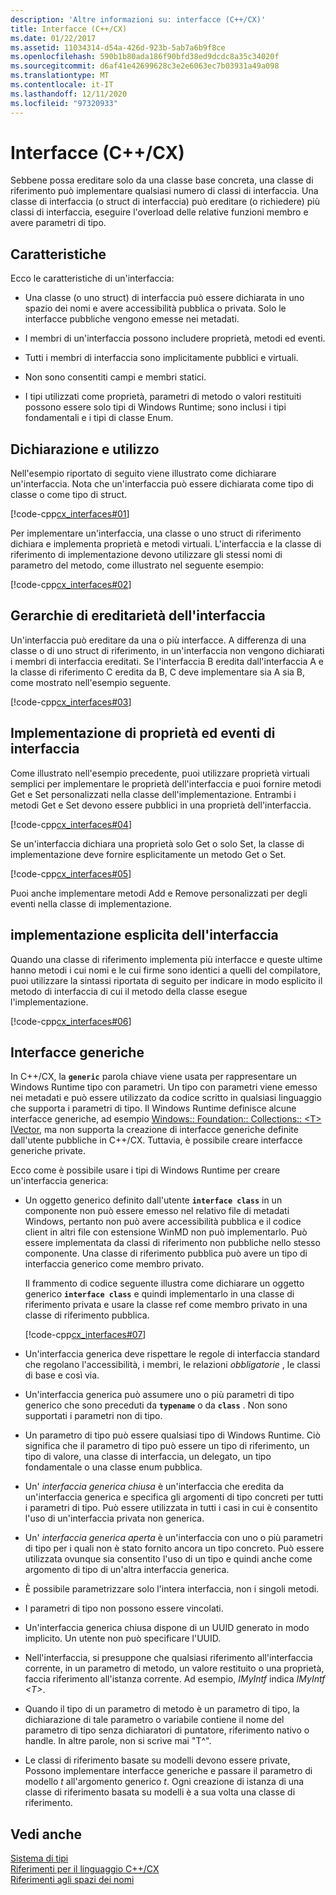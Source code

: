 ```yaml
---
description: 'Altre informazioni su: interfacce (C++/CX)'
title: Interfacce (C++/CX)
ms.date: 01/22/2017
ms.assetid: 11034314-d54a-426d-923b-5ab7a6b9f8ce
ms.openlocfilehash: 590b1b80ada186f90bfd38ed9dcdc8a35c34020f
ms.sourcegitcommit: d6af41e42699628c3e2e6063ec7b03931a49a098
ms.translationtype: MT
ms.contentlocale: it-IT
ms.lasthandoff: 12/11/2020
ms.locfileid: "97320933"
---
```

# <a name="interfaces-ccx"></a>Interfacce (C++/CX)

Sebbene possa ereditare solo da una classe base concreta, una classe di riferimento può implementare qualsiasi numero di classi di interfaccia. Una classe di interfaccia (o struct di interfaccia) può ereditare (o richiedere) più classi di interfaccia, eseguire l'overload delle relative funzioni membro e avere parametri di tipo.

## <a name="characteristics"></a>Caratteristiche

Ecco le caratteristiche di un'interfaccia:

- Una classe (o uno struct) di interfaccia può essere dichiarata in uno spazio dei nomi e avere accessibilità pubblica o privata. Solo le interfacce pubbliche vengono emesse nei metadati.

- I membri di un'interfaccia possono includere proprietà, metodi ed eventi.

- Tutti i membri di interfaccia sono implicitamente pubblici e virtuali.

- Non sono consentiti campi e membri statici.

- I tipi utilizzati come proprietà, parametri di metodo o valori restituiti possono essere solo tipi di Windows Runtime; sono inclusi i tipi fondamentali e i tipi di classe Enum.

## <a name="declaration-and-usage"></a>Dichiarazione e utilizzo

Nell'esempio riportato di seguito viene illustrato come dichiarare un'interfaccia. Nota che un'interfaccia può essere dichiarata come tipo di classe o come tipo di struct.

[!code-cpp[cx_interfaces#01](../cppcx/codesnippet/CPP/interfacestest/class1.h#01)]

Per implementare un'interfaccia, una classe o uno struct di riferimento dichiara e implementa proprietà e metodi virtuali. L'interfaccia e la classe di riferimento di implementazione devono utilizzare gli stessi nomi di parametro del metodo, come illustrato nel seguente esempio:

[!code-cpp[cx_interfaces#02](../cppcx/codesnippet/CPP/interfacestest/class1.h#02)]

## <a name="interface-inheritance-hierarchies"></a>Gerarchie di ereditarietà dell'interfaccia

Un'interfaccia può ereditare da una o più interfacce. A differenza di una classe o di uno struct di riferimento, in un'interfaccia non vengono dichiarati i membri di interfaccia ereditati. Se l'interfaccia B eredita dall'interfaccia A e la classe di riferimento C eredita da B, C deve implementare sia A sia B, come mostrato nell'esempio seguente.

[!code-cpp[cx_interfaces#03](../cppcx/codesnippet/CPP/interfacestest/class1.h#03)]

## <a name="implementing-interface-properties-and-events"></a>Implementazione di proprietà ed eventi di interfaccia

Come illustrato nell'esempio precedente, puoi utilizzare proprietà virtuali semplici per implementare le proprietà dell'interfaccia e puoi fornire metodi Get e Set personalizzati nella classe dell'implementazione.  Entrambi i metodi Get e Set devono essere pubblici in una proprietà dell'interfaccia.

[!code-cpp[cx_interfaces#04](../cppcx/codesnippet/CPP/interfacestest/class1.h#04)]

Se un'interfaccia dichiara una proprietà solo Get o solo Set, la classe di implementazione deve fornire esplicitamente un metodo Get o Set.

[!code-cpp[cx_interfaces#05](../cppcx/codesnippet/CPP/interfacestest/class1.h#05)]

Puoi anche implementare metodi Add e Remove personalizzati per degli eventi nella classe di implementazione.

## <a name="explicit-interface-implementation"></a>implementazione esplicita dell'interfaccia

Quando una classe di riferimento implementa più interfacce e queste ultime hanno metodi i cui nomi e le cui firme sono identici a quelli del compilatore, puoi utilizzare la sintassi riportata di seguito per indicare in modo esplicito il metodo di interfaccia di cui il metodo della classe esegue l'implementazione.

[!code-cpp[cx_interfaces#06](../cppcx/codesnippet/CPP/interfacestest/class1.h#06)]

## <a name="generic-interfaces"></a>Interfacce generiche

In C++/CX, la **`generic`** parola chiave viene usata per rappresentare un Windows Runtime tipo con parametri. Un tipo con parametri viene emesso nei metadati e può essere utilizzato da codice scritto in qualsiasi linguaggio che supporta i parametri di tipo. Il Windows Runtime definisce alcune interfacce generiche, ad esempio [Windows:: Foundation:: Collections:: \<T> IVector](/uwp/api/windows.foundation.collections.ivector-1), ma non supporta la creazione di interfacce generiche definite dall'utente pubbliche in C++/CX. Tuttavia, è possibile creare interfacce generiche private.

Ecco come è possibile usare i tipi di Windows Runtime per creare un'interfaccia generica:

- Un oggetto generico definito dall'utente **`interface class`** in un componente non può essere emesso nel relativo file di metadati Windows, pertanto non può avere accessibilità pubblica e il codice client in altri file con estensione WinMD non può implementarlo. Può essere implementata da classi di riferimento non pubbliche nello stesso componente. Una classe di riferimento pubblica può avere un tipo di interfaccia generico come membro privato.

   Il frammento di codice seguente illustra come dichiarare un oggetto generico **`interface class`** e quindi implementarlo in una classe di riferimento privata e usare la classe ref come membro privato in una classe di riferimento pubblica.

   [!code-cpp[cx_interfaces#07](../cppcx/codesnippet/CPP/interfacestest/class1.h#07)]

- Un'interfaccia generica deve rispettare le regole di interfaccia standard che regolano l'accessibilità, i membri, le relazioni *obbligatorie* , le classi di base e così via.

- Un'interfaccia generica può assumere uno o più parametri di tipo generico che sono preceduti da **`typename`** o da **`class`** . Non sono supportati i parametri non di tipo.

- Un parametro di tipo può essere qualsiasi tipo di Windows Runtime. Ciò significa che il parametro di tipo può essere un tipo di riferimento, un tipo di valore, una classe di interfaccia, un delegato, un tipo fondamentale o una classe enum pubblica.

- Un' *interfaccia generica chiusa* è un'interfaccia che eredita da un'interfaccia generica e specifica gli argomenti di tipo concreti per tutti i parametri di tipo. Può essere utilizzata in tutti i casi in cui è consentito l'uso di un'interfaccia privata non generica.

- Un' *interfaccia generica aperta* è un'interfaccia con uno o più parametri di tipo per i quali non è stato fornito ancora un tipo concreto. Può essere utilizzata ovunque sia consentito l'uso di un tipo e quindi anche come argomento di tipo di un'altra interfaccia generica.

- È possibile parametrizzare solo l'intera interfaccia, non i singoli metodi.

- I parametri di tipo non possono essere vincolati.

- Un'interfaccia generica chiusa dispone di un UUID generato in modo implicito. Un utente non può specificare l'UUID.

- Nell'interfaccia, si presuppone che qualsiasi riferimento all'interfaccia corrente, in un parametro di metodo, un valore restituito o una proprietà, faccia riferimento all'istanza corrente. Ad esempio, *IMyIntf* indica *IMyIntf \<T>*.

- Quando il tipo di un parametro di metodo è un parametro di tipo, la dichiarazione di tale parametro o variabile contiene il nome del parametro di tipo senza dichiaratori di puntatore, riferimento nativo o handle. In altre parole, non si scrive mai "T^".

- Le classi di riferimento basate su modelli devono essere private, Possono implementare interfacce generiche e passare il parametro di modello *t* all'argomento generico *t*. Ogni creazione di istanza di una classe di riferimento basata su modelli è a sua volta una classe di riferimento.

## <a name="see-also"></a>Vedi anche

[Sistema di tipi](../cppcx/type-system-c-cx.md)<br/>
[Riferimenti per il linguaggio C++/CX](../cppcx/visual-c-language-reference-c-cx.md)<br/>
[Riferimenti agli spazi dei nomi](../cppcx/namespaces-reference-c-cx.md)
